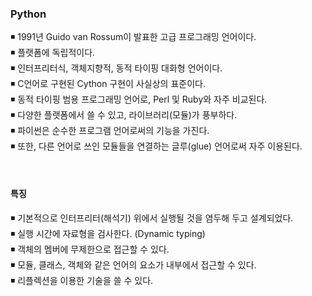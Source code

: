 <h3>Python</h3>

◾ 1991년 Guido van Rossum이 발표한 고급 프로그래밍 언어이다. <br />
◾ 플랫폼에 독립적이다. <br />
◾ 인터프리터식, 객체지향적, 동적 타이핑 대화형 언어이다. <br />
◾ C언어로 구현된 Cython 구현이 사실상의 표준이다. <br />
◾ 동적 타이핑 범용 프로그래밍 언어로, Perl 및 Ruby와 자주 비교된다. <br />
◾ 다양한 플랫폼에서 쓸 수 있고, 라이브러리(모듈)가 풍부하다. <br />
◾ 파이썬은 순수한 프로그램 언어로써의 기능을 가진다. <br />
◾ 또한, 다른 언어로 쓰인 모듈들을 연결하는 글루(glue) 언어로써 자주 이용된다. <br />

 <br />

 <h4>특징</h4>
 ◾ 기본적으로 인터프리터(해석기) 위에서 실행될 것을 염두해 두고 설계되었다. <br />
 ◾ 실행 시간에 자료형을 검사한다. (Dynamic typing) <br />
 ◾ 객체의 멤버에 무제한으로 접근할 수 있다. <br />
 ◾ 모듈, 클래스, 객체와 같은 언어의 요소가 내부에서 접근할 수 있다. <br />
 ◾ 리플렉션을 이용한 기술을 쓸 수 있다. <br />
